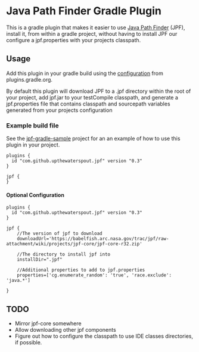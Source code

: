 # Java Path Finder Gradle Plugin

This is a gradle plugin that makes it easier to use [Java Path Finder](https://babelfish.arc.nasa.gov/trac/jpf) (JPF), install it,
from within a gradle project, without having to install JPF our configure a jpf.properties with your projects classpath.

## Usage
Add this plugin in your gradle build using the [configuration](https://plugins.gradle.org/plugin/com.github.upthewaterspout.jpf) from plugins.gradle.org.


By default this plugin will download JPF
to a .jpf directory within the root of your project, add jpf.jar to your
testCompile classpath, and generate a jpf.properties file that contains
classpath and sourcepath variables generated from your projects configuration

### Example build file

See the [jpf-gradle-sample](https://github.com/upthewaterspout/jpf-gradle-sample) project for an an example
of how to use this plugin in your project.
```
plugins {
  id "com.github.upthewaterspout.jpf" version "0.3"
}

jpf {
}
```

#### Optional Configuration
```
plugins {
  id "com.github.upthewaterspout.jpf" version "0.3"
}

jpf {
    //The version of jpf to download
    downloadUrl='https://babelfish.arc.nasa.gov/trac/jpf/raw-attachment/wiki/projects/jpf-core/jpf-core-r32.zip'

    //The directory to install jpf into
    installDir=".jpf"

    //Additional properties to add to jpf.properties
    properties=['cg.enumerate_random': 'true', 'race.exclude': 'java.*']

}
```

## TODO

- Mirror jpf-core somewhere
- Allow downloading other jpf components
- Figure out how to configure the classpath to use IDE classes directories, if possible.

